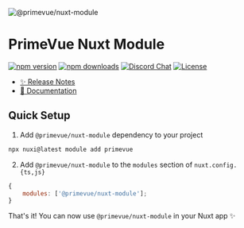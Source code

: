 ![@primevue/nuxt-module](https://github.com/primefaces/primevue-nuxt-module/assets/11868120/c35e1180-573f-4650-bbe9-0c79bff71f05)

# PrimeVue Nuxt Module

[![npm version][npm-version-src]][npm-version-href]
[![npm downloads][npm-downloads-src]][npm-downloads-href]
[![Discord Chat][discord-src]](discord-href)
[![License][license-src]][license-href]

-   [✨ Release Notes](https://github.com/primefaces/primevue/packages/nuxt-module/blob/main/CHANGELOG.md#changelog)
-   [📖 Documentation](https://primevue.org/nuxt/)

## Quick Setup

1. Add `@primevue/nuxt-module` dependency to your project

```bash
npx nuxi@latest module add primevue
```

2. Add `@primevue/nuxt-module` to the `modules` section of `nuxt.config.{ts,js}`

```js
{
    modules: ['@primevue/nuxt-module'];
}
```

That's it! You can now use `@primevue/nuxt-module` in your Nuxt app ✨

<!-- Badges -->

[npm-version-src]: https://img.shields.io/npm/v/@primevue/nuxt-module/latest.svg?color
[npm-version-href]: https://npmjs.com/package/@primevue/nuxt-module
[npm-downloads-src]: https://img.shields.io/npm/dm/@primevue/nuxt-module
[npm-downloads-href]: https://npmjs.com/package/@primevue/nuxt-module
[discord-src]: https://img.shields.io/discord/557940238991753223.svg?colorB=7289da&label=chat&logo=discord
[license-src]: https://img.shields.io/npm/l/@primevue/nuxt-module.svg?style=flat&colorB=yellow
[license-href]: https://npmjs.com/package/@primevue/nuxt-module
